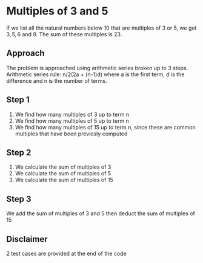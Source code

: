 # Multiples of 3 and 5
If we list all the natural numbers below $10$ that are multiples of $3$ or $5$, we get $3, 5, 6$ and $9$. The sum of these multiples is $23$.

## Approach
The problem is approached using arithmetic series broken up to 3 steps.  
Arithmetic series rule: n/2(2a + (n-1)d) where a is the first term, d is the difference and n is the number of terms.

## Step 1
1. We find how many multiples of 3 up to term n
2. We find how many multiples of 5 up to term n
3. We find how many multiples of 15 up to term n, since these are common multiples that have been previosly computed

## Step 2
1. We calculate the sum of multiples of 3
2. We calculate the sum of multiples of 5
3. We calculate the sum of multiples of 15

## Step 3
We add the sum of multiples of 3 and 5 then deduct the sum of multiples of 15

## Disclaimer
2 test cases are provided at the end of the code
